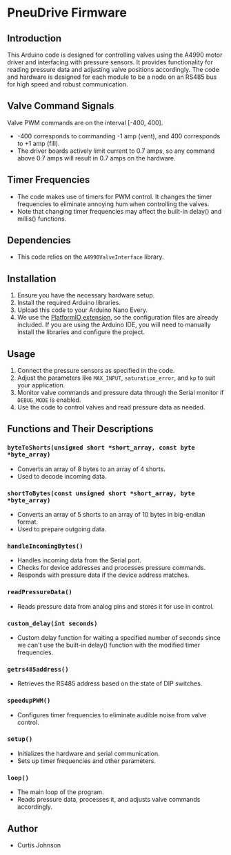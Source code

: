# PneuDrive Firmware

## Introduction
This Arduino code is designed for controlling valves using the A4990 motor driver and interfacing with pressure sensors. It provides functionality for reading pressure data and adjusting valve positions accordingly. The code and hardware is designed for each module to be a node on an RS485 bus for high speed and robust communication.

## Valve Command Signals
Valve PWM commands are on the interval [-400, 400]. 
- -400 corresponds to commanding -1 amp (vent), and 400 corresponds to +1 amp (fill).
- The driver boards actively limit current to 0.7 amps, so any command above 0.7 amps will result in 0.7 amps on the hardware.

## Timer Frequencies
- The code makes use of timers for PWM control. It changes the timer frequencies to eliminate annoying hum when controlling the valves.
- Note that changing timer frequencies may affect the built-in delay() and millis() functions.

## Dependencies
- This code relies on the `A4990ValveInterface` library.

## Installation
1. Ensure you have the necessary hardware setup.
2. Install the required Arduino libraries.
3. Upload this code to your Arduino Nano Every.
4. We use the [PlatformIO extension](https://marketplace.visualstudio.com/items?itemName=platformio.platformio-ide), so the configuration files are already included. If you are using the Arduino IDE, you will need to manually install the libraries and configure the project. 

## Usage
1. Connect the pressure sensors as specified in the code.
2. Adjust the parameters like `MAX_INPUT`, `saturation_error`, and `kp` to suit your application.
3. Monitor valve commands and pressure data through the Serial monitor if `DEBUG_MODE` is enabled.
4. Use the code to control valves and read pressure data as needed.

## Functions and Their Descriptions

### `byteToShorts(unsigned short *short_array, const byte *byte_array)`
- Converts an array of 8 bytes to an array of 4 shorts.
- Used to decode incoming data.

### `shortToBytes(const unsigned short *short_array, byte *byte_array)`
- Converts an array of 5 shorts to an array of 10 bytes in big-endian format.
- Used to prepare outgoing data.

### `handleIncomingBytes()`
- Handles incoming data from the Serial port.
- Checks for device addresses and processes pressure commands.
- Responds with pressure data if the device address matches.

### `readPressureData()`
- Reads pressure data from analog pins and stores it for use in control.

### `custom_delay(int seconds)`
- Custom delay function for waiting a specified number of seconds since we can't use the built-in delay() function with the modified timer frequencies.

### `getrs485address()`
- Retrieves the RS485 address based on the state of DIP switches.

### `speedupPWM()`
- Configures timer frequencies to eliminate audible noise from valve control.

### `setup()`
- Initializes the hardware and serial communication.
- Sets up timer frequencies and other parameters.

### `loop()`
- The main loop of the program.
- Reads pressure data, processes it, and adjusts valve commands accordingly.

## Author
- Curtis Johnson

